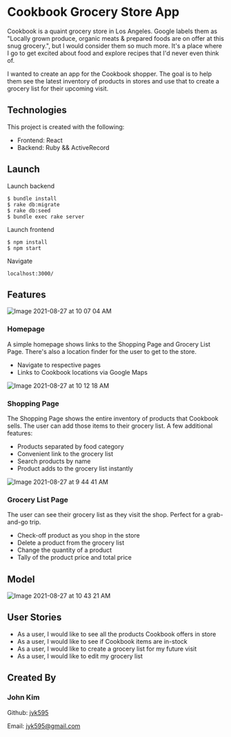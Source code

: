 # Cookbook Grocery Store App
Cookbook is a quaint grocery store in Los Angeles. Google labels them as "Locally grown produce, organic meats & prepared foods are on offer at this snug grocery.", but I would consider them so much more. It's a place where I go to get excited about food and explore recipes that I'd never even think of.

I wanted to create an app for the Cookbook shopper. The goal is to help them see the latest inventory of products in stores and use that to create a grocery list for their upcoming visit. 


## Technologies
This project is created with the following:
- Frontend: React
- Backend: Ruby && ActiveRecord

## Launch
Launch backend
```
$ bundle install
$ rake db:migrate
$ rake db:seed
$ bundle exec rake server
```
Launch frontend
```
$ npm install
$ npm start
```
Navigate
```
localhost:3000/
```
## Features

![Image 2021-08-27 at 10 07 04 AM](https://user-images.githubusercontent.com/6384642/131163820-46a5fa61-7516-4830-abb9-e94846b4a7e6.jpg)
### Homepage
A simple homepage shows links to the Shopping Page and Grocery List Page. There's also a location finder for the user to get to the store.
- Navigate to respective pages
- Links to Cookbook locations via Google Maps

![Image 2021-08-27 at 10 12 18 AM](https://user-images.githubusercontent.com/6384642/131164466-fe5945bb-f98c-4099-acab-e051f7bb18d1.jpg)
### Shopping Page
The Shopping Page shows the entire inventory of products that Cookbook sells. The user can add those items to their grocery list. A few additional features:
- Products separated by food category
- Convenient link to the grocery list
- Search products by name
- Product adds to the grocery list instantly

![Image 2021-08-27 at 9 44 41 AM](https://user-images.githubusercontent.com/6384642/131162420-28c5c08b-86dd-41d8-bb5e-9fd65983ea45.jpg)
### Grocery List Page
The user can see their grocery list as they visit the shop. Perfect for a grab-and-go trip.
- Check-off product as you shop in the store
- Delete a product from the grocery list
- Change the quantity of a product
- Tally of the product price and total price

## Model
![Image 2021-08-27 at 10 43 21 AM](https://user-images.githubusercontent.com/6384642/131168016-f386d3ce-228b-4764-9abf-6d3cc2d17c7f.jpg)

## User Stories
- As a user, I would like to see all the products Cookbook offers in store
- As a user, I would like to see if Cookbook items are in-stock
- As a user, I would like to create a grocery list for my future visit
- As a user, I would like to edit my grocery list

## Created By
### John Kim
Github: <a href="https://github.com/jyk595/">jyk595</a>

Email: <a href="mailto: jyk595@gmail.com">jyk595@gmail.com</a>
